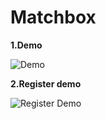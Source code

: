 # Matchbox

**1.Demo**

![Demo](gifs/login-matches.gif)

**2.Register demo**

![Register Demo](gifs/register.gif)